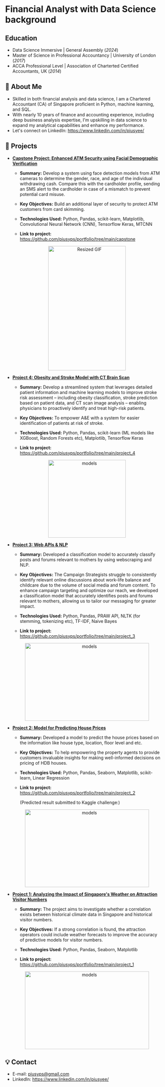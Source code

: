 # Financial Analyst with Data Science background

## Education
- Data Science Immersive | General Assembly (_2024_)		
- Master of Science in Professional Accountancy | University of London (_2017_)								       			 			        		
- ACCA Professional Level | Association of Charterted Certified Accountants, UK (_2014_)		


## 🌟  About Me

* Skilled in both financial analysis and data science, I am a Chartered Accountant (CA) of Singapore proficient in Python, machine learning, and SQL.
* With nearly 10 years of finance and accounting experience, including deep business analysis expertise, I'm upskilling in data science to expand my analytical capabilities and enhance my performance.
* Let's connect on LinkedIn: https://www.linkedin.com/in/piusyee/

## 🎯 Projects

* **[Capstone Project: Enhanced ATM Security using Facial Demographic Verification](https://github.com/piusyps/portfolio/tree/main/capstone)**
    * **Summary:** Develop a system using face detection models from ATM cameras to determine the gender, race, and age of the individual withdrawing cash.  Compare this with the cardholder profile, sending an SMS alert to the cardholder in case of a mismatch to prevent potential card misuse.

    * **Key Objectives:** Build an additional layer of security to protect ATM customers from card skimming.

    * **Technologies Used:** Python, Pandas, scikit-learn, Matplotlib, Convolutional Neural Network (CNN), Tensorflow Keras, MTCNN

    * **Link to project:** https://github.com/piusyps/portfolio/tree/main/capstone
    <center>
    <img src="capstone/output_files/gif/vid_4.gif" width="250" height="400" alt="Resized GIF"> 
    </center>

* **[Project 4: Obesity and Stroke Model with CT Brain Scan](https://github.com/piusyps/portfolio/tree/main/project_4)**
    * **Summary:** Develop a streamlined system that leverages detailed patient information and machine learning models to improve stroke risk assessment – including obesity classification, stroke prediction based on patient data, and CT scan image analysis –  enabling physicians to proactively identify and treat high-risk patients.

    * **Key Objectives:** To empower A&E with a system for easier identification of patients at risk of stroke.

    * **Technologies Used:** Python, Pandas, scikit-learn (ML models like XGBoost, Random Forests etc), Matplotlib, Tensorflow Keras

    * **Link to project:** https://github.com/piusyps/portfolio/tree/main/project_4

    <center>
    <img src="project_4/images/models.jpg" width="250" height="250" alt="models"> 
    </center>

* **[Project 3: Web APIs & NLP](https://github.com/piusyps/portfolio/tree/main/project_3)**
    * **Summary:** Developed a classification model to accurately classify posts and forums relevant to mothers by using webscraping and NLP.

    * **Key Objectives:** The Campaign Strategists struggle to consistently identify relevant online discussions about work-life balance and childcare due to the volume of social media and forum content. To enhance campaign targeting and optimize our reach, we developed a classification model that accurately identifies posts and forums relevant to mothers, allowing us to tailor our messaging for greater impact.

    * **Technologies Used:** Python, Pandas, PRAW API, NLTK (for stemming, tokenizing etc), TF-IDF, Naive Bayes

    * **Link to project:** https://github.com/piusyps/portfolio/tree/main/project_3

    <center>
    <img src="project_3/presentation/title.jpg" width="400" height="250" alt="models"> 
    </center>

* **[Project 2: Model for Predicting House Prices](https://github.com/piusyps/portfolio/tree/main/project_2)**
    * **Summary:** Developed a model to predict the house prices based on the information like house type, location, floor level and etc.

    * **Key Objectives:** To help empowering the property agents to provide customers invaluable insights for making well-informed decisions on pricing of HDB houses.

    * **Technologies Used:** Python, Pandas, Seaborn, Matplotlib, scikit-learn, Linear Regression

    * **Link to project:** https://github.com/piusyps/portfolio/tree/main/project_2
     
        (Predicted result submitted to Kaggle challenge:)
    <center>
    <img src="project_2/img/submission.png" width="400" height="250" alt="models"> 
    </center>

* **[Project 1: Analyzing the Impact of Singapore's Weather on Attraction Visitor Numbers](https://github.com/piusyps/portfolio/tree/main/project_1)**
    * **Summary:** The project aims to investigate whether a correlation exists between historical climate data in Singapore and historical visitor numbers.

    * **Key Objectives:** If a strong correlation is found, the attraction operators could include weather forecasts to improve the accuracy of predictive models for visitor numbers.

    * **Technologies Used:** Python, Pandas, Seaborn, Matplotlib

    * **Link to project:** https://github.com/piusyps/portfolio/tree/main/project_1

    <center>
    <img src="project_1/data/title.jpg" width="400" height="250" alt="models"> 
    </center>

## 💡 Contact

* E-mail: piusyps@gmail.com
* LinkedIn: https://www.linkedin.com/in/piusyee/
